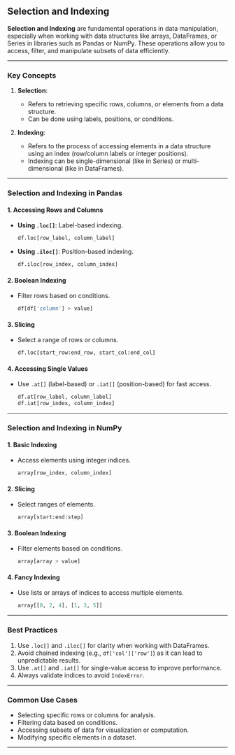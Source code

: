 ## Selection and Indexing

**Selection and Indexing** are fundamental operations in data manipulation, especially when working with data structures like arrays, DataFrames, or Series in libraries such as Pandas or NumPy. These operations allow you to access, filter, and manipulate subsets of data efficiently.

---

### **Key Concepts**

1. **Selection**:
   - Refers to retrieving specific rows, columns, or elements from a data structure.
   - Can be done using labels, positions, or conditions.

2. **Indexing**:
   - Refers to the process of accessing elements in a data structure using an index (row/column labels or integer positions).
   - Indexing can be single-dimensional (like in Series) or multi-dimensional (like in DataFrames).

---

### **Selection and Indexing in Pandas**

#### 1. **Accessing Rows and Columns**
   - **Using `.loc[]`**: Label-based indexing.
     ```python
     df.loc[row_label, column_label]
     ```
   - **Using `.iloc[]`**: Position-based indexing.
     ```python
     df.iloc[row_index, column_index]
     ```

#### 2. **Boolean Indexing**
   - Filter rows based on conditions.
     ```python
     df[df['column'] > value]
     ```

#### 3. **Slicing**
   - Select a range of rows or columns.
     ```python
     df.loc[start_row:end_row, start_col:end_col]
     ```

#### 4. **Accessing Single Values**
   - Use `.at[]` (label-based) or `.iat[]` (position-based) for fast access.
     ```python
     df.at[row_label, column_label]
     df.iat[row_index, column_index]
     ```

---

### **Selection and Indexing in NumPy**

#### 1. **Basic Indexing**
   - Access elements using integer indices.
     ```python
     array[row_index, column_index]
     ```

#### 2. **Slicing**
   - Select ranges of elements.
     ```python
     array[start:end:step]
     ```

#### 3. **Boolean Indexing**
   - Filter elements based on conditions.
     ```python
     array[array > value]
     ```

#### 4. **Fancy Indexing**
   - Use lists or arrays of indices to access multiple elements.
     ```python
     array[[0, 2, 4], [1, 3, 5]]
     ```

---

### **Best Practices**
1. Use `.loc[]` and `.iloc[]` for clarity when working with DataFrames.
2. Avoid chained indexing (e.g., `df['col']['row']`) as it can lead to unpredictable results.
3. Use `.at[]` and `.iat[]` for single-value access to improve performance.
4. Always validate indices to avoid `IndexError`.

---

### **Common Use Cases**
- Selecting specific rows or columns for analysis.
- Filtering data based on conditions.
- Accessing subsets of data for visualization or computation.
- Modifying specific elements in a dataset.

---